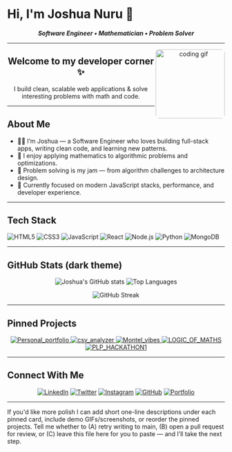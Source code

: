 # Hi, I'm Joshua Nuru 👋  
<p align="center">
  <strong><em>Software Engineer • Mathematician • Problem Solver</em></strong>
</p>

---

<p align="center">
  <img src="https://media.giphy.com/media/3o7aCSPqXE5C6T8tBC/giphy.gif" alt="coding gif" align="right" width="160" style="border-radius:8px;">
  <h2 align="center">Welcome to my developer corner ✨</h2>
  <p align="center">I build clean, scalable web applications & solve interesting problems with math and code.</p>
</p>

---

## About Me
- 👨‍💻 I’m Joshua — a Software Engineer who loves building full-stack apps, writing clean code, and learning new patterns.
- 🔢 I enjoy applying mathematics to algorithmic problems and optimizations.
- 🧩 Problem solving is my jam — from algorithm challenges to architecture design.
- 🎯 Currently focused on modern JavaScript stacks, performance, and developer experience.

---

## Tech Stack
<p>
  <img alt="HTML5" src="https://img.shields.io/badge/HTML5-E34F26?style=for-the-badge&logo=html5&logoColor=white">
  <img alt="CSS3" src="https://img.shields.io/badge/CSS3-1572B6?style=for-the-badge&logo=css3&logoColor=white">
  <img alt="JavaScript" src="https://img.shields.io/badge/JavaScript-F7DF1E?style=for-the-badge&logo=javascript&logoColor=black">
  <img alt="React" src="https://img.shields.io/badge/React-20232A?style=for-the-badge&logo=react&logoColor=61DAFB">
  <img alt="Node.js" src="https://img.shields.io/badge/Node.js-339933?style=for-the-badge&logo=node.js&logoColor=white">
  <img alt="Python" src="https://img.shields.io/badge/Python-3776AB?style=for-the-badge&logo=python&logoColor=white">
  <img alt="MongoDB" src="https://img.shields.io/badge/MongoDB-47A248?style=for-the-badge&logo=mongodb&logoColor=white">
</p>

---

## GitHub Stats (dark theme)
<p align="center">
  <img alt="Joshua's GitHub stats" src="https://github-readme-stats.vercel.app/api?username=montelnurujosh&show_icons=true&theme=tokyonight&hide_border=true&count_private=true" />
  <img alt="Top Languages" src="https://github-readme-stats.vercel.app/api/top-langs/?username=montelnurujosh&layout=compact&theme=tokyonight&hide_border=true" />
</p>

<p align="center">
  <img alt="GitHub Streak" src="https://github-readme-streak-stats.herokuapp.com/?user=montelnurujosh&theme=tokyonight&hide_border=true" />
</p>

---

## Pinned Projects
<p align="center">
  <a href="https://github.com/montelnurujosh/Personal_portfolio">
    <img src="https://github-readme-stats.vercel.app/api/pin/?username=montelnurujosh&repo=Personal_portfolio&theme=tokyonight" alt="Personal_portfolio" />
  </a>

  <a href="https://github.com/montelnurujosh/csv_analyzer">
    <img src="https://github-readme-stats.vercel.app/api/pin/?username=montelnurujosh&repo=csv_analyzer&theme=tokyonight" alt="csv_analyzer" />
  </a>

  <a href="https://github.com/montelnurujosh/Montel_vibes">
    <img src="https://github-readme-stats.vercel.app/api/pin/?username=montelnurujosh&repo=Montel_vibes&theme=tokyonight" alt="Montel_vibes" />
  </a>

  <a href="https://github.com/montelnurujosh/LOGIC_OF_MATHS">
    <img src="https://github-readme-stats.vercel.app/api/pin/?username=montelnurujosh&repo=LOGIC_OF_MATHS&theme=tokyonight" alt="LOGIC_OF_MATHS" />
  </a>

  <a href="https://github.com/montelnurujosh/PLP_HACKATHON1">
    <img src="https://github-readme-stats.vercel.app/api/pin/?username=montelnurujosh&repo=PLP_HACKATHON1&theme=tokyonight" alt="PLP_HACKATHON1" />
  </a>
</p>

---

## Connect With Me
<p align="center">
  <a href="https://linkedin.com/in/joshua-nuru"><img src="https://img.shields.io/badge/LinkedIn-0A66C2?style=for-the-badge&logo=linkedin&logoColor=white" alt="LinkedIn"></a>
  <a href="https://twitter.com/nurujoshua496"><img src="https://img.shields.io/badge/Twitter-1DA1F2?style=for-the-badge&logo=twitter&logoColor=white" alt="Twitter"></a>
  <a href="https://instagram.com/_just_call.me_nuru"><img src="https://img.shields.io/badge/Instagram-E4405F?style=for-the-badge&logo=instagram&logoColor=white" alt="Instagram"></a>
  <a href="https://github.com/montelnurujosh"><img src="https://img.shields.io/badge/GitHub-121212?style=for-the-badge&logo=github&logoColor=white" alt="GitHub"></a>
  <a href="https://montelnurujosh.github.io/"><img src="https://img.shields.io/badge/Portfolio-121212?style=for-the-badge&logo=google-chrome&logoColor=white" alt="Portfolio"></a>
</p>

---

If you'd like more polish I can add short one-line descriptions under each pinned card, include demo GIFs/screenshots, or reorder the pinned projects. Tell me whether to (A) retry writing to main, (B) open a pull request for review, or (C) leave this file here for you to paste — and I’ll take the next step.